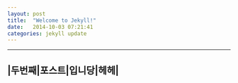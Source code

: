 ```yaml
---
layout: post
title:  "Welcome to Jekyll!"
date:   2014-10-03 07:21:41
categories: jekyll update
---
```

---------------------------
|두번째|포스트|입니당|헤헤|
---------------------------
